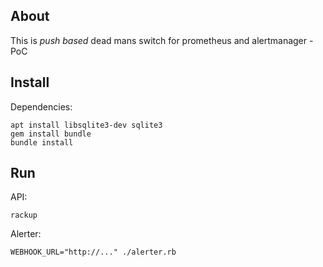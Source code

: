 ## About

This is *push based* dead mans switch for prometheus and alertmanager - PoC

## Install

Dependencies:
```
apt install libsqlite3-dev sqlite3
gem install bundle
bundle install
```

## Run

API:
```
rackup
```

Alerter:
```
WEBHOOK_URL="http://..." ./alerter.rb
```
